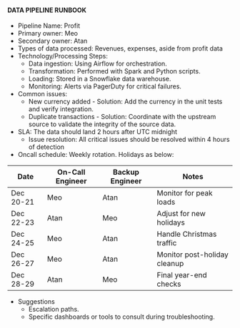 #### DATA PIPELINE RUNBOOK

- Pipeline Name: Profit
- Primary owner: Meo
- Secondary owner: Atan
- Types of data processed: Revenues, expenses, aside from profit data
- Technology/Processing Steps:
    - Data ingestion: Using Airflow for orchestration.
    - Transformation: Performed with Spark and Python scripts.
    - Loading: Stored in a Snowflake data warehouse.
    - Monitoring: Alerts via PagerDuty for critical failures.
- Common issues:
    - New currency added - Solution: Add the currency in the unit tests and verify integration.
    - Duplicate transactions - Solution: Coordinate with the upstream source to validate the integrity of the source data.
- SLA: The data should land 2 hours after UTC midnight
    - Issue resolution: All critical issues should be resolved within 4 hours of detection
- Oncall schedule: Weekly rotation. Holidays as below:

| Date       | On-Call Engineer | Backup Engineer | Notes                  |
|------------|------------------|-----------------|------------------------|
| Dec 20-21  | Meo            | Atan             | Monitor for peak loads |
| Dec 22-23  | Atan              | Meo         | Adjust for new holidays|
| Dec 24-25  | Meo          | Atan           | Handle Christmas traffic |
| Dec 26-27  | Meo            | Atan             | Monitor post-holiday cleanup |
| Dec 28-29  | Atan              | Meo         | Final year-end checks |

- Suggestions
    - Escalation paths.
    - Specific dashboards or tools to consult during troubleshooting.